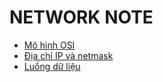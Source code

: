 # NETWORK NOTE

- [Mô hình OSI](/network_engineer_dream/2_OSI_model_and_Protocol/index.md)
- [Địa chỉ IP và netmask](/network_engineer_dream/4_1_IPaddress_Netmask/index.md)
- [Luồng dữ liệu](/network_engineer_dream/5_DataFlow/index.md)